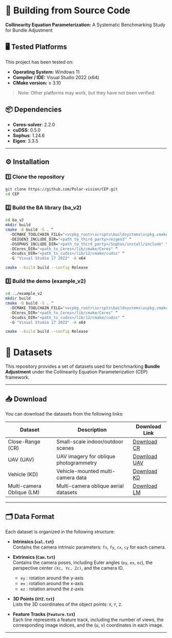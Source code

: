# 🚀 Building from Source Code
**Collinearity Equation Parameterization:** A Systematic Benchmarking Study for Bundle Adjustment  

## 🖥 Tested Platforms
This project has been tested on:

- **Operating System:** Windows 11  
- **Compiler / IDE:** Visual Studio 2022 (x64)  
- **CMake version:** ≥ 3.10  

> Note: Other platforms may work, but they have not been verified.


## 📦 Dependencies
- **Ceres-solver**: 2.2.0  
- **cuDSS**: 0.5.0  
- **Sophus**: 1.24.6  
- **Eigen**: 3.3.5  

---

## ⚙️ Installation

### 1️⃣ Clone the repository
```bash
git clone https://github.com/Polar-vision/CEP.git
cd CEP
```

### 2️⃣ Build the BA library (ba_v2)
```bash
cd ba_v2
mkdir build
cmake -B build -S . ^
  -DCMAKE_TOOLCHAIN_FILE="<vcpkg_root>\scripts\buildsystems\vcpkg.cmake" ^
  -DEIGEN3_INCLUDE_DIR="<path_to_third_party>/eigen3" ^
  -DSOPHUS_INCLUDE_DIR="<path_to_third_party>/Sophus/install/include" ^
  -DCeres_DIR="<path_to_Ceres>/lib/cmake/Ceres" ^
  -Dcudss_DIR="<path_to_cudss>/lib/12/cmake/cudss" ^
  -G "Visual Studio 17 2022" -A x64

cmake --build build --config Release
```

### 3️⃣ Build the demo (example_v2)
```bash
cd ../example_v2
mkdir build
cmake -B build -S . ^
  -DCMAKE_TOOLCHAIN_FILE="<vcpkg_root>\scripts\buildsystems\vcpkg.cmake" ^
  -DCeres_DIR="<path_to_Ceres>/lib/cmake/Ceres" ^
  -Dcudss_DIR="<path_to_cudss>/lib/12/cmake/cudss" ^
  -G "Visual Studio 17 2022" -A x64

cmake --build build --config Release
```
# 🚀 Datasets

This repository provides a set of datasets used for benchmarking **Bundle Adjustment** under the Collinearity Equation Parameterization (CEP) framework.  

---

## 📥 Download

You can download the datasets from the following links:

| Dataset | Description | Download Link |
|---------|-------------|---------------|
| Close-Range (CR) | Small-scale indoor/outdoor scenes | [Download CR](https://drive.google.com/drive/folders/1mvsQEFGBvZ-VcfxIJ3hqXiBV3tVTPMSe) |
| UAV (UAV) | UAV imagery for oblique photogrammetry | [Download UAV](https://drive.google.com/drive/folders/1-VA-JrVe03PVZnswjuLAvx_EC7vqzSXN) |
| Vehicle (KD) | Vehicle-mounted multi-camera data | [Download KD](https://drive.google.com/drive/folders/1_GID2a5O5CSfUn5QfoWFhhnA_NwI5kmi) |
| Multi-camera Oblique (LM) | Multi-camera oblique aerial datasets | [Download LM](https://drive.google.com/drive/folders/1NDOMrSZocyTG7JEdLQ7KdujHUKDikmQa) |
---
## 🗂 Data Format

Each dataset is organized in the following structure:

- **Intrinsics (`cal.txt`)**  
  Contains the camera intrinsic parameters: `fx`, `fy`, `cx`, `cy` for each camera.

- **Extrinsics (`Cam.txt`)**  
  Contains the camera poses, including Euler angles (`ey`, `ex`, `ez`), the perspective center `(Xc, Yc, Zc)`, and the camera ID.  
  - `ey` : rotation around the y-axis  
  - `ex` : rotation around the x-axis  
  - `ez` : rotation around the z-axis

- **3D Points (`XYZ.txt`)**  
  Lists the 3D coordinates of the object points: `X`, `Y`, `Z`.

- **Feature Tracks (`Feature.txt`)**  
  Each line represents a feature track, including the number of views, the corresponding image indices, and the (u, v) coordinates in each image.


---
